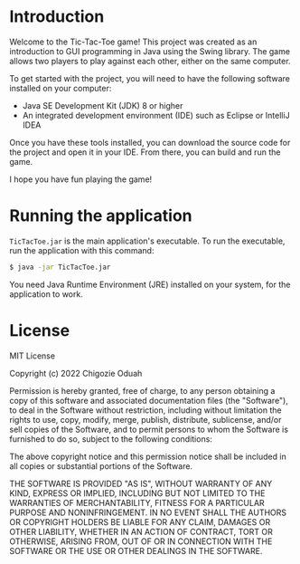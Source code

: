 # Introduction

Welcome to the Tic-Tac-Toe game! This project was created as an introduction to GUI programming in Java using the Swing library. The game allows two players to play against each other, either on the same computer.

To get started with the project, you will need to have the following software installed on your computer:

* Java SE Development Kit (JDK) 8 or higher
* An integrated development environment (IDE) such as Eclipse or IntelliJ IDEA

Once you have these tools installed, you can download the source code for the project and open it in your IDE. From there, you can build and run the game.

I hope you have fun playing the game!

# Running the application

`TicTacToe.jar` is the main application's executable. To run the executable, run the application with this command:
```bash
$ java -jar TicTacToe.jar
```

You need Java Runtime Environment (JRE) installed on your system, for the application to work.

# License

MIT License

Copyright (c) 2022 Chigozie Oduah

Permission is hereby granted, free of charge, to any person obtaining a copy
of this software and associated documentation files (the "Software"), to deal
in the Software without restriction, including without limitation the rights
to use, copy, modify, merge, publish, distribute, sublicense, and/or sell
copies of the Software, and to permit persons to whom the Software is
furnished to do so, subject to the following conditions:

The above copyright notice and this permission notice shall be included in all
copies or substantial portions of the Software.

THE SOFTWARE IS PROVIDED "AS IS", WITHOUT WARRANTY OF ANY KIND, EXPRESS OR
IMPLIED, INCLUDING BUT NOT LIMITED TO THE WARRANTIES OF MERCHANTABILITY,
FITNESS FOR A PARTICULAR PURPOSE AND NONINFRINGEMENT. IN NO EVENT SHALL THE
AUTHORS OR COPYRIGHT HOLDERS BE LIABLE FOR ANY CLAIM, DAMAGES OR OTHER
LIABILITY, WHETHER IN AN ACTION OF CONTRACT, TORT OR OTHERWISE, ARISING FROM,
OUT OF OR IN CONNECTION WITH THE SOFTWARE OR THE USE OR OTHER DEALINGS IN THE
SOFTWARE.